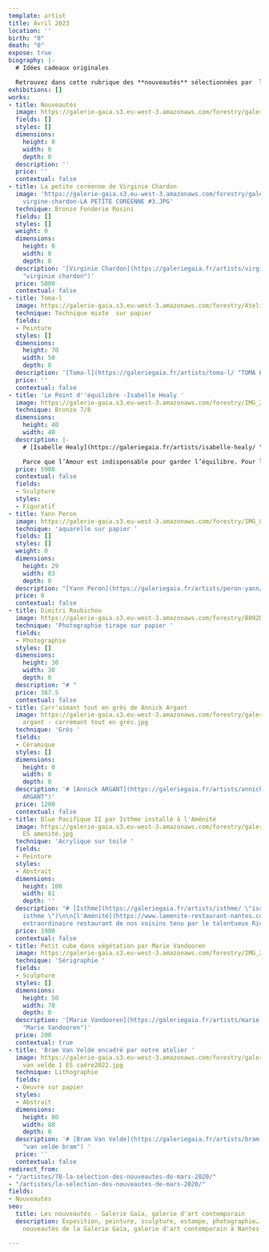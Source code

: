 ```yaml
---
template: artist
title: Avril 2023
location: ''
birth: "0"
death: "0"
expose: true
biography: |-
  # Idées cadeaux originales

  Retrouvez dans cette rubrique des **nouveautés** sélectionnées par  la galerie et **mise en situation**. Chaque œuvre est disponible à la vente en galerie e/ou expédiée par colissimo.
exhibitions: []
works:
- title: Nouveautés
  image: https://galerie-gaia.s3.eu-west-3.amazonaws.com/forestry/galerie-gaia-exclu-new21.png
  fields: []
  styles: []
  dimensions:
    height: 0
    width: 0
    depth: 0
  description: ''
  price: ''
  contextual: false
- title: La petite coréenne de Virginie Chardon
  image: 'https://galerie-gaia.s3.eu-west-3.amazonaws.com/forestry/galerie gaia -
    virgine-chardon-LA PETITE CORÉENNE #3.JPG'
  technique: Bronze Fonderie Rosini
  fields: []
  styles: []
  weight: 0
  dimensions:
    height: 0
    width: 0
    depth: 0
  description: '[Virginie Chardon](https://galeriegaia.fr/artists/virginie-chardon/
    "virginie chardon")'
  price: 5800
  contextual: false
- title: Toma-l
  image: https://galerie-gaia.s3.eu-west-3.amazonaws.com/forestry/Atelier_toma-L_2022_01.jpg
  technique: Technique mixte  sur papier
  fields:
  - Peinture
  styles: []
  dimensions:
    height: 70
    width: 50
    depth: 0
  description: '[Toma-l](https://galeriegaia.fr/artists/toma-l/ "TOMA L")'
  price: ''
  contextual: false
- title: 'Le Point d''équilibre -Isabelle Healy '
  image: https://galerie-gaia.s3.eu-west-3.amazonaws.com/forestry/IMG_2758 (1).jpg
  technique: Bronze 7/8
  dimensions:
    height: 40
    width: 40
  description: |-
    # [Isabelle Healy](https://galeriegaia.fr/artists/isabelle-healy/ "isabelle healy")

    Parce que l’Amour est indispensable pour garder l’équilibre. Pour le point du « i » du verbe Aimer. Pour la fragilité de la Vie à deux. Sceller un baiser pour l’éternité. Pour tenir debout malgré tout. Pour la beauté d’un geste. Pour la grâce d’un couple. Pour montrer que s’abandonner et lâcher prise peut être salvateur. Pour le déséquilibre que nous subissons parfois...
  price: 5900
  contextual: false
  fields:
  - Sculpture
  styles:
  - Figuratif
- title: Yann Peron
  image: https://galerie-gaia.s3.eu-west-3.amazonaws.com/forestry/IMG_8150.JPG
  technique: 'aquarelle sur papier '
  fields: []
  styles: []
  weight: 0
  dimensions:
    height: 29
    width: 83
    depth: 0
  description: "[Yann Peron](https://galeriegaia.fr/artists/peron-yann/)"
  price: 0
  contextual: false
- title: Dimitri Roubichou
  image: https://galerie-gaia.s3.eu-west-3.amazonaws.com/forestry/B892D069-9796-4789-A423-02FE888E168F.JPG
  technique: 'Photographie tirage sur papier '
  fields:
  - Photographie
  styles: []
  dimensions:
    height: 30
    width: 30
    depth: 0
  description: "# "
  price: 367.5
  contextual: false
- title: Carr'aimant tout en grès de Annick Argant
  image: https://galerie-gaia.s3.eu-west-3.amazonaws.com/forestry/galerie gaia -annick
    argant - carrémant tout en grés.jpg
  technique: 'Grès '
  fields:
  - Céramique
  styles: []
  dimensions:
    height: 0
    width: 0
    depth: 0
  description: '# [Annick ARGANT](https://galeriegaia.fr/artists/annick-argant/ "ANNICK
    ARGANT")'
  price: 1200
  contextual: false
- title: Blue Pacifique II par Isthme installé à l'Aménité
  image: https://galerie-gaia.s3.eu-west-3.amazonaws.com/forestry/galerie-gaia-isthme
    ES amenité.jpg
  technique: 'Acrylique sur toile '
  fields:
  - Peinture
  styles:
  - Abstrait
  dimensions:
    height: 100
    width: 81
    depth: ''
  description: "# [Isthme](https://galeriegaia.fr/artists/isthme/ \"isabelle thomas
    isthme \")\n\n[l'Aménité](https://www.lamenite-restaurant-nantes.com/ \"l'aménité\")
    extraordinaire restaurant de nos voisins tenu par le talentueux Richard Cornet "
  price: 1900
  contextual: false
- title: Petit cube dans végétation par Marie Vandooren
  image: https://galerie-gaia.s3.eu-west-3.amazonaws.com/forestry/IMG_2759.jpg
  technique: 'Sérigraphie '
  fields:
  - Sculpture
  styles: []
  dimensions:
    height: 50
    width: 70
    depth: 0
  description: '[Marie Vandooren](https://galeriegaia.fr/artists/marie-vandooren/
    "Marie Vandooren")'
  price: 200
  contextual: true
- title: 'Bram Van Velde encadré par notre atelier '
  image: https://galerie-gaia.s3.eu-west-3.amazonaws.com/forestry/galerie gaia -bram
    van velde 1 ES cadre2022.jpg
  technique: Lithographie
  fields:
  - Oeuvre sur papier
  styles:
  - Abstrait
  dimensions:
    height: 80
    width: 80
    depth: 0
  description: '# [Bram Van Velde](https://galeriegaia.fr/artists/bram-van-velde/
    "van velde bram") '
  price: ''
  contextual: false
redirect_from:
- "/artistes/78-la-selection-des-nouveautes-de-mars-2020/"
- "/artistes/la-selection-des-nouveautes-de-mars-2020/"
fields:
- Nouveautés
seo:
  title: Les nouveautés - Galerie Gaïa, galerie d'art contemporain
  description: Exposition, peinture, sculpture, estampe, photographie… Découvrez les
    nouveautés de la Galerie Gaïa, galerie d'art contemporain à Nantes.

---
```

